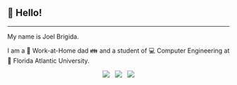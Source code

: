 ## :loudspeaker:  Hello!
***
My name is Joel Brigida.

I am a :house_with_garden: Work-at-Home dad :family: and a student of :computer: Computer Engineering at :school: Florida Atlantic University.

<p align="center">
    <a href="https://linuxmint.com/edition.php?id=292" title="Download Linux Mint"><img src="https://img.shields.io/badge/Primary%20OS-Linux%20Mint%2020.3-lightgreen" /></a>&nbsp;&nbsp;
    <a href="https://github.com/ADolbyB?tab=repositories" title="My Repositories"><img src="https://img.shields.io/badge/GitHub%20Repos-6-red" /></a>&nbsp;&nbsp;
    <a href="https://www.linkedin.com/in/joelmbrigida/" title="My LinkedIn Profile"><img src="https://img.shields.io/badge/Connect-LinkedIn-blue" /></a>
</p>